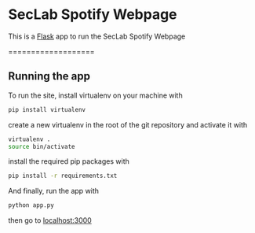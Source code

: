 # SecLab Spotify Webpage

This is a [Flask](http://flask.pocoo.org) app to run the SecLab Spotify Webpage

===================

## Running the app

To run the site, install virtualenv on your machine with

```bash
pip install virtualenv
```

create a new virtualenv in the root of the git repository and activate it with 

```bash
virtualenv .
source bin/activate
```

install the required pip packages with

```bash
pip install -r requirements.txt
```

And finally, run the app with

```bash
python app.py
```

then go to [localhost:3000](localhost:3000)
